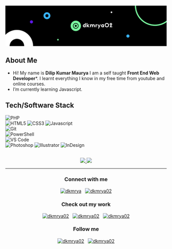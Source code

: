 ![dkmrya02](/assets/banner.jpg)

## About Me

- Hi! My name is **Dilip Kumar Maurya** I am a self taught **Front End Web Developer***. I learnt everything I know in my free time from youtube and online courses.
- I’m currently learning Javascript.


## Tech/Software Stack

![PHP](https://img.shields.io/static/v1?style=for-the-badge&logo=php&message=PHP&label=&color=777BB4&labelColor=000000)
<br/>
![HTML5](https://img.shields.io/static/v1?style=for-the-badge&logo=html5&message=HTML5&label=&color=E34F26&labelColor=000000)
![CSS3](https://img.shields.io/static/v1?style=for-the-badge&logo=css3&message=CSS3&label=&color=1572B6&labelColor=000000)
![Javascript](https://img.shields.io/static/v1?style=for-the-badge&logo=javascript&message=Javascript&label=&color=F7DF1E&labelColor=000000)
<br/>
![Git](https://img.shields.io/static/v1?style=for-the-badge&logo=git&message=Git&label=&color=F05032&labelColor=000000)
<br/>
![PowerShell](https://img.shields.io/static/v1?style=for-the-badge&logo=powershell&message=PowerShell&label=&color=5391FE&labelColor=000000)
<br/>
![VS Code](https://img.shields.io/static/v1?style=for-the-badge&logo=visual-studio-code&message=VS%20Code&label=&color=007ACC&labelColor=000000)
<br/>
![Photoshop](https://img.shields.io/static/v1?style=for-the-badge&logo=adobe-photoshop&message=Photoshop&label=&color=31A8FF&labelColor=000000)
![Illustrator](https://img.shields.io/static/v1?style=for-the-badge&logo=adobe-illustrator&message=Illustrator&label=&color=FF9A00&labelColor=000000)
![InDesign](https://img.shields.io/static/v1?style=for-the-badge&logo=adobe-indesign&message=InDesign&label=&color=EE3D8F&labelColor=000000)
<br/><br/>


<p align="center">
<a href="https://github.com/dkmrya02">
<img height="160em" src="https://github-readme-stats.vercel.app/api?username=dkmrya02&theme=vision-friendly-dark&show_icons=true&include_all_commits=true&count_private=true" />
</a>
<a href="https://github.com/dkmrya02">
<img height="160em" src="https://github-readme-stats.vercel.app/api/top-langs/?username=dkmrya02&layout=compact&theme=vision-friendly-dark" />
</a>
</p>

<hr/>

<p align="center">

<h3 align="center">Connect with me</h3>
<p align="center">
<a href="https://linkedin.com/in/dkmrya02" target="blank"><img align="center" src="https://cdn.jsdelivr.net/npm/simple-icons@3.0.1/icons/linkedin.svg" alt="dkmrya" height="30" width="40" /></a>&nbsp;&nbsp;
<a href="https://fb.com/dkmrya02" target="blank"><img align="center" src="https://cdn.jsdelivr.net/npm/simple-icons@3.0.1/icons/facebook.svg" alt="dkmrya02" height="30" width="40" /></a>
</p>

<h3 align="center">Check out my work</h3>
<p align="center">
<a href="https://github.com/dkmrya02" target="blank"><img align="center" src="https://cdn.jsdelivr.net/npm/simple-icons@3.0.1/icons/github.svg" alt="dkmrya02" height="30" width="40" /></a>&nbsp;&nbsp;
<a href="https://codepen.io/dkmrya02" target="blank"><img align="center" src="https://cdn.jsdelivr.net/npm/simple-icons@3.0.1/icons/codepen.svg" alt="dkmrya02" height="30" width="40" /></a>&nbsp;&nbsp;
<a href="https://dribbble.com/dkmrya02" target="blank"><img align="center" src="https://cdn.jsdelivr.net/npm/simple-icons@3.0.1/icons/dribbble.svg" alt="dkmrya02" height="30" width="40" /></a>
</p>


<h3 align="center">Follow me</h3>
<p align="center">
<a href="https://twitter.com/dkmrya02" target="blank"><img align="center" src="https://cdn.jsdelivr.net/npm/simple-icons@3.0.1/icons/twitter.svg" alt="dkmrya02" height="30" width="40" /></a>&nbsp;&nbsp;
<a href="https://instagram.com/dkmrya02" target="blank"><img align="center" src="https://cdn.jsdelivr.net/npm/simple-icons@3.0.1/icons/instagram.svg" alt="dkmrya02" height="30" width="40" /></a>
</p>
</p>
